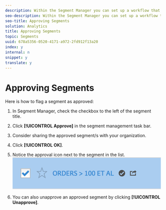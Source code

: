 ```yaml
---
description: Within the Segment Manager you can set up a workflow that includes approving segments for various levels of application, for specific departments or groups, and consistent with reporting policies.
seo-description: Within the Segment Manager you can set up a workflow that includes approving segments for various levels of application, for specific departments or groups, and consistent with reporting policies.
seo-title: Approving Segments
solution: Analytics
title: Approving Segments
topic: Segments
uuid: 678a5356-0520-4171-a972-2fd912f13a20
index: y
internal: n
snippet: y
translate: y
---
```


# Approving Segments

Here is how to flag a segment as approved: 

1. In Segment Manager, check the checkbox to the left of the segment title.
1. Click **[!UICONTROL  Approve]** in the segment management task bar.
1. Consider sharing the approved segment/s with your organization.
1. Click **[!UICONTROL  OK]**.
1. Notice the approval icon next to the segment in the list. ![](assets/seg_approved.png) 

1. You can also unapprove an approved segment by clicking **[!UICONTROL  Unapprove]**.
